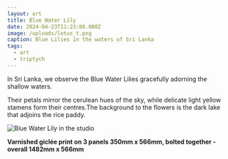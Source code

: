 ```yaml
---
layout: art
title: Blue Water Lily
date: 2024-04-23T11:23:00.000Z
image: /uploads/lotus_t.png
caption: Blue Lilies in the waters of Sri Lanka
tags:
  - art
  - triptych
---
```

In Sri Lanka, we observe the Blue Water Lilies gracefully adorning the shallow waters.

Their petals mirror the cerulean hues of the sky, while delicate light yellow stamens form their centres.The background to the flowers is the dark lake that adjoins the rice paddy.

![Blue Water Lily in the studio](https://live.staticflickr.com/65535/53673210841_b6bb876417_h_d.jpg "Blue Water Lily in the studio")

**Varnished giclée print on 3 panels 350mm x 566mm, bolted together - overall 1482mm x 566mm**
